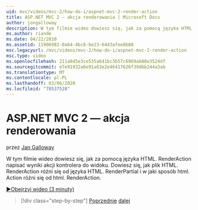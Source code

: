```yaml
---
uid: mvc/videos/mvc-2/how-do-i/aspnet-mvc-2-render-action
title: ASP.NET MVC 2 — akcja renderowania | Microsoft Docs
author: jongalloway
description: W tym filmie wideo dowiesz się, jak za pomocą języka HTML. RenderAction napisać wyniki akcji kontrolera do widoku. Dowiesz się, jak plik HTML. RenderAction różni się od fr...
ms.author: riande
ms.date: 04/22/2010
ms.assetid: 11906982-0a64-4bc8-be23-6443afee8b88
msc.legacyurl: /mvc/videos/mvc-2/how-do-i/aspnet-mvc-2-render-action
msc.type: video
ms.openlocfilehash: 211a8d5e3ce535a641bc3b57c6969ab80e3524df
ms.sourcegitcommit: e7e91932a6e91a63e2e46417626f39d6b244a3ab
ms.translationtype: MT
ms.contentlocale: pl-PL
ms.lasthandoff: 03/06/2020
ms.locfileid: "78537528"
---
```

# <a name="aspnet-mvc-2---render-action"></a>ASP.NET MVC 2 — akcja renderowania

przez [Jan Galloway](https://github.com/jongalloway)

W tym filmie wideo dowiesz się, jak za pomocą języka HTML. RenderAction napisać wyniki akcji kontrolera do widoku. Dowiesz się, jak plik HTML. RenderAction różni się od języka HTML. RenderPartial i w jaki sposób html. Action różni się od html. RenderAction.

[&#9654;Obejrzyj wideo (3 minuty)](https://channel9.msdn.com/Blogs/ASP-NET-Site-Videos/aspnet-mvc-2-render-action)

> [!div class="step-by-step"]
> [Poprzednie](aspnet-mvc-2-areas.md)
> [dalej](5-minute-introduction-to-aspnet-mvc.md)
